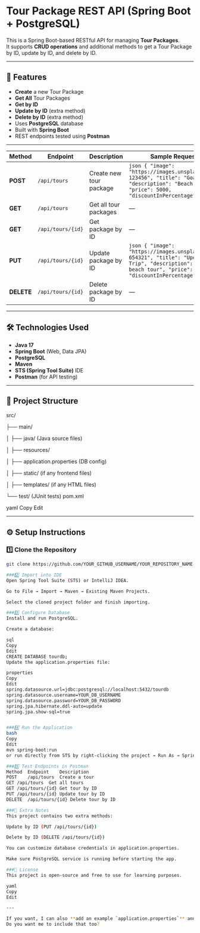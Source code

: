 # Tour Package REST API (Spring Boot + PostgreSQL)

This is a Spring Boot-based RESTful API for managing **Tour Packages**.  
It supports **CRUD operations** and additional methods to get a Tour Package by ID, update by ID, and delete by ID.

---

## 📌 Features
- **Create** a new Tour Package
- **Get All** Tour Packages
- **Get by ID** 
- **Update by ID** (extra method)
- **Delete by ID** (extra method)
- Uses **PostgreSQL** database
- Built with **Spring Boot**
- REST endpoints tested using **Postman**


---


| Method     | Endpoint          | Description             | Sample Request Body                                                                                                                                                            |
| ---------- | ----------------- | ----------------------- | ------------------------------------------------------------------------------------------------------------------------------------------------------------------------------ |
| **POST**   | `/api/tours`      | Create new tour package | `json { "image": "https://images.unsplash.com/photo-123456", "title": "Goa Trip", "description": "Beach tour", "price": 5000, "discountInPercentage": "10%" }`                 |
| **GET**    | `/api/tours`      | Get all tour packages   | —                                                                                                                                                                              |
| **GET**    | `/api/tours/{id}` | Get package by ID       | —                                                                                                                                                                              |
| **PUT**    | `/api/tours/{id}` | Update package by ID    | `json { "image": "https://images.unsplash.com/photo-654321", "title": "Updated Goa Trip", "description": "Updated beach tour", "price": 5500, "discountInPercentage": "15%" }` |
| **DELETE** | `/api/tours/{id}` | Delete package by ID    | —                                                                                                                                                                              |


---

## 🛠️ Technologies Used
- **Java 17**
- **Spring Boot** (Web, Data JPA)
- **PostgreSQL**
- **Maven**
- **STS (Spring Tool Suite)** IDE
- **Postman** (for API testing)

---

## 📂 Project Structure
src/

├── main/

│ ├── java/ (Java source files)

│ ├── resources/

│ ├── application.properties (DB config)

│ ├── static/ (if any frontend files)

│ ├── templates/ (if any HTML files)

└── test/ (JUnit tests)
pom.xml

yaml
Copy
Edit

---

## ⚙️ Setup Instructions

### 1️⃣ Clone the Repository
```bash
git clone https://github.com/YOUR_GITHUB_USERNAME/YOUR_REPOSITORY_NAME.git

###2️⃣ Import into IDE
Open Spring Tool Suite (STS) or IntelliJ IDEA.

Go to File → Import → Maven → Existing Maven Projects.

Select the cloned project folder and finish importing.

###3️⃣ Configure Database
Install and run PostgreSQL.

Create a database:

sql
Copy
Edit
CREATE DATABASE tourdb;
Update the application.properties file:

properties
Copy
Edit
spring.datasource.url=jdbc:postgresql://localhost:5432/tourdb
spring.datasource.username=YOUR_DB_USERNAME
spring.datasource.password=YOUR_DB_PASSWORD
spring.jpa.hibernate.ddl-auto=update
spring.jpa.show-sql=true


###4️⃣ Run the Application
bash
Copy
Edit
mvn spring-boot:run
or run directly from STS by right-clicking the project → Run As → Spring Boot App.

###5️⃣ Test Endpoints in Postman
Method	Endpoint	Description
POST	/api/tours	Create a tour
GET	/api/tours	Get all tours
GET	/api/tours/{id}	Get tour by ID
PUT	/api/tours/{id}	Update tour by ID
DELETE	/api/tours/{id}	Delete tour by ID

###📌 Extra Notes
This project contains two extra methods:

Update by ID (PUT /api/tours/{id})

Delete by ID (DELETE /api/tours/{id})

You can customize database credentials in application.properties.

Make sure PostgreSQL service is running before starting the app.

###📜 License
This project is open-source and free to use for learning purposes.

yaml
Copy
Edit

---

If you want, I can also **add an example `application.properties`** and a **sample cURL command section** so someone can test without Postman.  
Do you want me to include that too?
